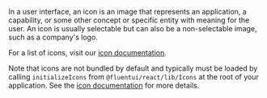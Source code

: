 In a user interface, an icon is an image that represents an application, a capability, or some other concept or specific entity with meaning for the user. An icon is usually selectable but can also be a non-selectable image, such as a company's logo.

For a list of icons, visit our [icon documentation](#/styles/web/icons).

Note that icons are not bundled by default and typically must be loaded by calling `initializeIcons` from `@fluentui/react/lib/Icons` at the root of your application. See the [icon documentation](#/styles/web/icons#fabric-react) for more details.
